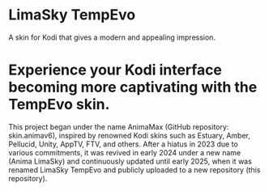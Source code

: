 # LimaSky TempEvo
A skin for Kodi that gives a modern and appealing impression.

# Experience your Kodi interface becoming more captivating with the TempEvo skin.
This project began under the name AnimaMax (GitHub repository: skin.animav6), inspired by renowned Kodi skins such as Estuary, Amber, Pellucid, Unity, AppTV, FTV, and others. After a hiatus in 2023 due to various commitments, it was revived in early 2024 under a new name (Anima LimaSky) and continuously updated until early 2025, when it was renamed LimaSky TempEvo and publicly uploaded to a new repository (this repository).
